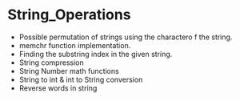 # String_Operations

- Possible permutation of strings using the charactero f the string.<br>
- memchr function implementation.<br>
- Finding the substring index in the given string.<br>
- String compression
- String Number math functions
- String to int & int to String conversion
- Reverse words in string
